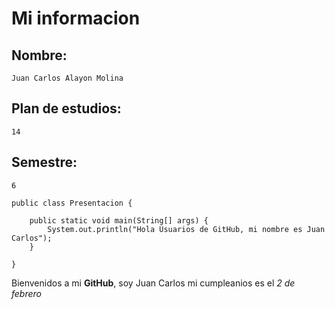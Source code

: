 # Mi informacion

## Nombre: 
    Juan Carlos Alayon Molina
## Plan de estudios: 
    14
## Semestre: 
    6

```
public class Presentacion {

	public static void main(String[] args) {		
		System.out.println("Hola Usuarios de GitHub, mi nombre es Juan Carlos");
	}

}
```

Bienvenidos a mi **GitHub**, soy Juan Carlos mi cumpleanios es el _2 de febrero_ 